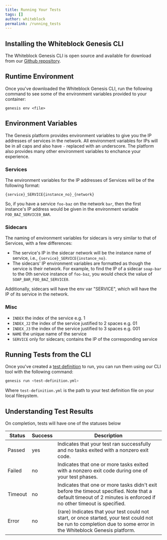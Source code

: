 ```yaml
---
title: Running Your Tests
tags: []
author: whiteblock
permalink: /running_tests
---
```


## Installing the Whiteblock Genesis CLI

The Whiteblock Genesis CLI is open source and available for download from our [Github repository](https://github.com/whiteblock/genesis-cli).

## Runtime Environment
Once you've downloaded the Whiteblock Genesis CLI, run the following command to see some of the environment variables provided to your container: 

```
genesis env <file>
```

## Environment Variables
The Genesis platform provides environment variables to give you the IP addresses of services in the network. All environment variables for IPs will be in all caps and also have `-` replaced with an underscore. The platform also provides many other environment variables to enchance your experience.

### Services
The environment variables for the IP addresses of Services will be of the following format: 
```
{service}_SERVICE{instance_no}_{network}
``` 

So, if you have a service `foo-baz` on the network 
`bar`, then the first instance's IP address would be given in the environment variable `FOO_BAZ_SERVICE0_BAR`.

### Sidecars
The naming of environment variables for sidecars is very similar to that of Services, with a few differences: 
* The service's IP in the sidecar network will be the instance name of service, i.e., `{service}_SERVICE{instance_no}`.
* The sidecars' IP environment variables are formatted as though the service is their network. For example, to find the IP of a sidecar `soap-bar` to the 0th service instance of `foo-baz`, you would check the value of `SOAP_BAR_FOO_BAZ_SERVICE0`.

Additionally, sidecars will have the env var "SERVICE", which will have the IP of its service in the network.

### Misc
* `INDEX` the index of the service e.g. 1
* `INDEX_J2` the index of the service justified to 2 spaces e.g. 01
* `INDEX_J3` the index of the service justified to 3 spaces e.g. 001
* `NAME` the unique name of the service
* `SERVICE` only for sidecars; contains the IP of the corresponding service

## Running Tests from the CLI

Once you've created a [test definition](/defining_tests.html) to run, you can run them using our CLI tool with the following command:

```bash
genesis run <test-definition.yml>
```

Where `test-definition.yml` is the path to your test definition file on your local filesystem.


## Understanding Test Results

On completion, tests will have one of the statuses below

| Status  | Success | Description                                                                                                                                                       |
| ------- | ------- | ----------------------------------------------------------------------------------------------------------------------------------------------------------------- |
| Passed  | yes     | Indicates that your test ran successfully and no tasks exited with a nonzero exit code.                                                                           |
| Failed  | no      | Indicates that one or more tasks exited with a nonzero exit code during one of your test phases.                                                                  |
| Timeout | no      | Indicates that one or more tasks didn't exit before the timeout specified. Note that a default timeout of 2 minutes is enforced if no other timeout is specified. |
| Error   | no      | (rare) Indicates that your test could not start, or once started, your test could not be run to completion due to some error in the Whiteblock Genesis platform.  |

